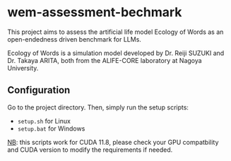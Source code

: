 # wem-assessment-bechmark
This project aims to assess the artificial life model Ecology of Words as an open-endedness driven benchmark for LLMs.

Ecology of Words is a simulation model developed by Dr. Reiji SUZUKI and Dr. Takaya ARITA, both from the ALIFE-CORE laboratory at Nagoya University.


## Configuration
Go to the project directory.
Then, simply run the setup scripts:
- `setup.sh` for Linux
- `setup.bat` for Windows

<ins>NB</ins>: this scripts work for CUDA 11.8, please check your GPU compatbility and CUDA version to modify the requirements if needed.
